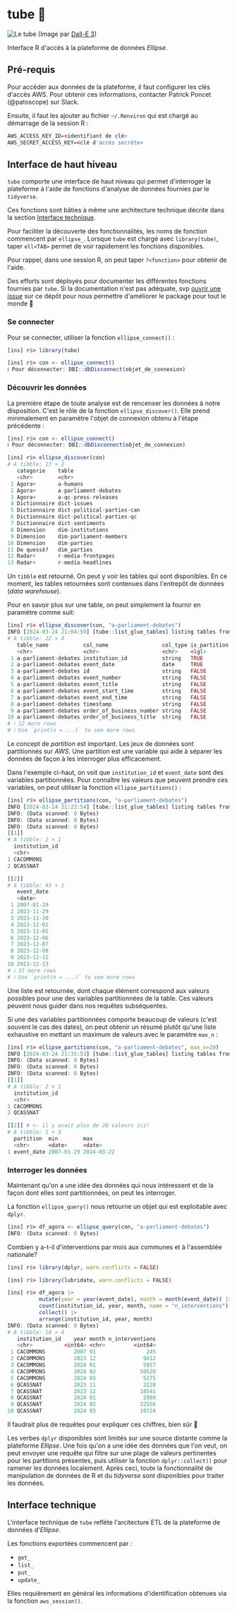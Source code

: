 # tube 🚰

![Le tube](tube.png)
(Image par [Dall-E 3](https://openai.com/dall-e-3))

Interface R d'accès à la plateforme de données _Ellipse_.

## Pré-requis

Pour accéder aux données de la plateforme, il faut configurer les clés d'accès AWS. Pour obtenir ces informations, contacter Patrick Poncet (@patoscope) sur Slack.

Ensuite, il faut les ajouter au fichier `~/.Renviron` qui est chargé au démarrage de la session R :

```R
AWS_ACCESS_KEY_ID=<identifiant de clé>
AWS_SECRET_ACCESS_KEY=<clé d'accès secrète>
```

## Interface de haut hiveau

`tube` comporte une interface de haut niveau qui permet d'interroger la plateforme à l'aide de fonctions d'analyse de données fournies par le `tidyverse`.

Ces fonctions sont bâties à même une architecture technique décrite dans la section [Interface technique](#interface-technique).

Pour faciliter la découverte des fonctionnalités, les noms de fonction commencent par `ellipse_`. Lorsque `tube` est chargé avec `library(tube)`, taper `ell<TAB>` permet de voir rapidement les fonctions disponibles.

Pour rappel, dans une session R, on peut taper `?<fonction>` pour obtenir de l'aide.

Des efforts sont déployés pour documenter les différentes fonctions fournies par `tube`. Si la documentation n'est pas adéquate, svp [ouvrir une _issue_](https://github.com/ellipse-science/tube/issues) sur ce dépôt pour nous permettre d'améliorer le package pour tout le monde 🙂

### Se connecter

Pour se connecter, utiliser la fonction `ellipse_connect()` :

```R
[ins] r$> library(tube)

[ins] r$> con <- ellipse_connect()
ℹ Pour déconnecter: DBI::dbDisconnect(objet_de_connexion)
```

### Découvrir les données

La première étape de toute analyse est de rencenser les données à notre disposition. C'est le rôle de la fonction `ellipse_discover()`. Elle prend minimalement en paramètre l'objet de connexion obtenu à l'étape précédente :

```r
[ins] r$> con <- ellipse_connect()
ℹ Pour déconnecter: DBI::dbDisconnect(objet_de_connexion)

[ins] r$> ellipse_discover(con)
# A tibble: 13 × 2
   categorie    table
   <chr>        <chr>
 1 Agora+       a-humans
 2 Agora+       a-parliament-debates
 3 Agora+       a-qc-press-releases
 4 Dictionnaire dict-issues
 5 Dictionnaire dict-political-parties-can
 6 Dictionnaire dict-political-parties-qc
 7 Dictionnaire dict-sentiments
 8 Dimension    dim-institutions
 9 Dimension    dim-parliament-members
10 Dimension    dim-parties
11 De quessé?   dim_parties
12 Radar+       r-media-frontpages
13 Radar+       r-media-headlines
```

Un `tibble` est retourné. On peut y voir les tables qui sont disponibles. En ce moment, les tables retournées sont contenues dans l'entrepôt de données (_data warehouse_).

Pour en savoir plus sur une table, on peut simplement la fournir en paramètre comme suit:

```r
[ins] r$> ellipse_discover(con, "a-parliament-debates")
INFO [2024-03-24 21:04:59] [tube::list_glue_tables] listing tables from the datawarehouse
# A tibble: 22 × 4
   table_name           col_name                 col_type is_partition
   <chr>                <chr>                    <chr>    <lgl>
 1 a-parliament-debates institution_id           string   TRUE
 2 a-parliament-debates event_date               date     TRUE
 3 a-parliament-debates id                       string   FALSE
 4 a-parliament-debates event_number             string   FALSE
 5 a-parliament-debates event_title              string   FALSE
 6 a-parliament-debates event_start_time         string   FALSE
 7 a-parliament-debates event_end_time           string   FALSE
 8 a-parliament-debates timestamp                string   FALSE
 9 a-parliament-debates order_of_business_number string   FALSE
10 a-parliament-debates order_of_business_title  string   FALSE
# ℹ 12 more rows
# ℹ Use `print(n = ...)` to see more rows
```

Le concept de _partition_ est important. Les jeux de données sont partitionnés sur _AWS_. Une partition est une variable qui aide à séparer les données de façon à les interroger plus efficacement.

Dans l'exemple ci-haut, on voit que `institution_id` et `event_date` sont des variables partitionnées. Pour connaître les valeurs que peuvent prendre ces variables, on peut utiliser la fonction `ellipse_partitions()` :

```r
[ins] r$> ellipse_partitions(con, "a-parliament-debates")
INFO [2024-03-24 21:22:54] [tube::list_glue_tables] listing tables from the datawarehouse
INFO: (Data scanned: 0 Bytes)
INFO: (Data scanned: 0 Bytes)
INFO: (Data scanned: 0 Bytes)
[[1]]
# A tibble: 2 × 1
  institution_id
  <chr>
1 CACOMMONS
2 QCASSNAT

[[2]]
# A tibble: 43 × 1
   event_date
   <date>
 1 2007-01-29
 2 2023-11-29
 3 2023-11-30
 4 2023-12-01
 5 2023-12-05
 6 2023-12-06
 7 2023-12-07
 8 2023-12-08
 9 2023-12-12
10 2023-12-13
# ℹ 33 more rows
# ℹ Use `print(n = ...)` to see more rows
```

Une liste est retournée, dont chaque élément correspond aux valeurs possibles pour une des variables partitionnées de la table. Ces valeurs peuvent nous guider dans nos requêtes subséquentes.

Si une des variables partitionnées comporte beaucoup de valeurs (c'est souvent le cas des dates), on peut obtenir un résumé plutôt qu'une liste exhaustive en mettant un maximum de valeurs avec le paramètre `max_n` :

```r
[ins] r$> ellipse_partitions(con, "a-parliament-debates", max_n=20)
INFO [2024-03-24 21:35:53] [tube::list_glue_tables] listing tables from the datawarehouse
INFO: (Data scanned: 0 Bytes)
INFO: (Data scanned: 0 Bytes)
INFO: (Data scanned: 0 Bytes)
[[1]]
# A tibble: 2 × 1
  institution_id
  <chr>
1 CACOMMONS
2 QCASSNAT

[[2]] # <- il y avait plus de 20 valeurs ici!
# A tibble: 1 × 3
  partition  min        max
  <chr>      <date>     <date>
1 event_date 2007-01-29 2024-03-22
```

### Interroger les données

Maintenant qu'on a une idée des données qui nous intéressent et de la façon dont elles sont partitionnées, on peut les interroger.

La fonction `ellipse_query()` nous retourne un objet qui est exploitable avec `dplyr`.

```r
[ins] r$> df_agora <- ellipse_query(con, "a-parliament-debates")
INFO: (Data scanned: 0 Bytes)
```

Combien y a-t-il d'interventions par mois aux communes et à l'assemblée nationale?

```r
[ins] r$> library(dplyr, warn.conflicts = FALSE)

[ins] r$> library(lubridate, warn.conflicts = FALSE)

[ins] r$> df_agora |>
          mutate(year = year(event_date), month = month(event_date)) |>
          count(institution_id, year, month, name = "n_interventions") |>
          collect() |>
          arrange(institution_id, year, month)
INFO: (Data scanned: 0 Bytes)
# A tibble: 10 × 4
   institution_id    year month n_interventions
   <chr>          <int64> <chr>         <int64>
 1 CACOMMONS         2007 01                245
 2 CACOMMONS         2023 12               9412
 3 CACOMMONS         2024 01               5957
 4 CACOMMONS         2024 02              50526
 5 CACOMMONS         2024 03               5275
 6 QCASSNAT          2023 11               2228
 7 QCASSNAT          2023 12              18541
 8 QCASSNAT          2024 01               2980
 9 QCASSNAT          2024 02              22556
10 QCASSNAT          2024 03              19724
```

Il faudrait plus de requêtes pour expliquer ces chiffres, bien sûr 🙂

Les verbes `dplyr` disponibles sont limités sur une source distante comme la plateforme _Ellipse_. Une fois qu'on a une idée des données que l'on veut, on peut envoyer une requête qui filtre sur une plage de valeurs pertinentes pour les partitions présentes, puis utiliser la fonction `dplyr::collect()` pour ramener les données localement. Après ceci, toute la fonctionnalité de manipulation de données de R et du _tidyverse_ sont disponibles pour traiter les données.

## Interface technique

L'interface technique de `tube` reflète l'arcitecture ETL de la plateforme de données d'_Ellipse_.

Les fonctions exportées commencent par :

* `get_`
* `list_`
* `put_`
* `update_`

Elles requièrement en général les informations d'identification obtenues via la fonction `aws_session()`.
